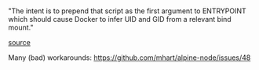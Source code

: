 #


"The intent is to prepend that script as the first argument to 
ENTRYPOINT which should cause Docker to infer UID and GID from a relevant bind mount."

[source](https://stackoverflow.com/questions/49955097/how-do-i-add-a-user-when-im-using-alpine-as-a-base-image)



Many (bad) workarounds:
https://github.com/mhart/alpine-node/issues/48


